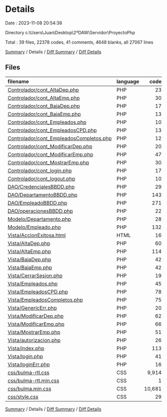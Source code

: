 # Details

Date : 2023-11-08 20:54:38

Directory c:\\Users\\Juan\\Desktop\\2ºDAW\\Servidor\\ProyectoPhp

Total : 39 files,  22378 codes, 41 comments, 4648 blanks, all 27067 lines

[Summary](results.md) / Details / [Diff Summary](diff.md) / [Diff Details](diff-details.md)

## Files
| filename | language | code | comment | blank | total |
| :--- | :--- | ---: | ---: | ---: | ---: |
| [Controlador/cont_AltaDep.php](/Controlador/cont_AltaDep.php) | PHP | 23 | 0 | 7 | 30 |
| [Controlador/cont_AltaEmp.php](/Controlador/cont_AltaEmp.php) | PHP | 30 | 0 | 3 | 33 |
| [Controlador/cont_BajaDep.php](/Controlador/cont_BajaDep.php) | PHP | 17 | 2 | 5 | 24 |
| [Controlador/cont_BajaEmp.php](/Controlador/cont_BajaEmp.php) | PHP | 13 | 0 | 4 | 17 |
| [Controlador/cont_Empleados.php](/Controlador/cont_Empleados.php) | PHP | 10 | 0 | 6 | 16 |
| [Controlador/cont_EmpleadosCPD.php](/Controlador/cont_EmpleadosCPD.php) | PHP | 13 | 1 | 6 | 20 |
| [Controlador/cont_EmpleadosCompletos.php](/Controlador/cont_EmpleadosCompletos.php) | PHP | 12 | 3 | 5 | 20 |
| [Controlador/cont_ModificarDep.php](/Controlador/cont_ModificarDep.php) | PHP | 20 | 0 | 7 | 27 |
| [Controlador/cont_ModificarEmp.php](/Controlador/cont_ModificarEmp.php) | PHP | 47 | 3 | 13 | 63 |
| [Controlador/cont_MostrarEmp.php](/Controlador/cont_MostrarEmp.php) | PHP | 30 | 0 | 5 | 35 |
| [Controlador/cont_login.php](/Controlador/cont_login.php) | PHP | 17 | 0 | 2 | 19 |
| [Controlador/cont_logout.php](/Controlador/cont_logout.php) | PHP | 10 | 4 | 3 | 17 |
| [DAO/CredencialesBBDD.php](/DAO/CredencialesBBDD.php) | PHP | 29 | 6 | 9 | 44 |
| [DAO/DepartamentoBBDD.php](/DAO/DepartamentoBBDD.php) | PHP | 143 | 7 | 38 | 188 |
| [DAO/EmpleadoBBDD.php](/DAO/EmpleadoBBDD.php) | PHP | 271 | 1 | 61 | 333 |
| [DAO/operacionesBBDD.php](/DAO/operacionesBBDD.php) | PHP | 22 | 0 | 3 | 25 |
| [Modelo/Departamento.php](/Modelo/Departamento.php) | PHP | 28 | 0 | 22 | 50 |
| [Modelo/Empleado.php](/Modelo/Empleado.php) | PHP | 132 | 0 | 24 | 156 |
| [Vista/AccionExitosa.html](/Vista/AccionExitosa.html) | HTML | 16 | 0 | 0 | 16 |
| [Vista/AltaDep.php](/Vista/AltaDep.php) | PHP | 60 | 0 | 10 | 70 |
| [Vista/AltaEmp.php](/Vista/AltaEmp.php) | PHP | 114 | 0 | 18 | 132 |
| [Vista/BajaDep.php](/Vista/BajaDep.php) | PHP | 42 | 0 | 4 | 46 |
| [Vista/BajaEmp.php](/Vista/BajaEmp.php) | PHP | 42 | 0 | 4 | 46 |
| [Vista/CerrarSesion.php](/Vista/CerrarSesion.php) | PHP | 19 | 0 | 0 | 19 |
| [Vista/Empleados.php](/Vista/Empleados.php) | PHP | 45 | 0 | 7 | 52 |
| [Vista/EmpleadosCPD.php](/Vista/EmpleadosCPD.php) | PHP | 78 | 0 | 10 | 88 |
| [Vista/EmpleadosCompletos.php](/Vista/EmpleadosCompletos.php) | PHP | 75 | 1 | 6 | 82 |
| [Vista/GenericErr.php](/Vista/GenericErr.php) | PHP | 20 | 0 | 0 | 20 |
| [Vista/ModificarDep.php](/Vista/ModificarDep.php) | PHP | 62 | 0 | 9 | 71 |
| [Vista/ModificarEmp.php](/Vista/ModificarEmp.php) | PHP | 66 | 0 | 10 | 76 |
| [Vista/MostrarEmp.php](/Vista/MostrarEmp.php) | PHP | 51 | 0 | 13 | 64 |
| [Vista/autorizacion.php](/Vista/autorizacion.php) | PHP | 26 | 0 | 2 | 28 |
| [Vista/index.php](/Vista/index.php) | PHP | 113 | 0 | 5 | 118 |
| [Vista/login.php](/Vista/login.php) | PHP | 41 | 0 | 9 | 50 |
| [Vista/loginErr.php](/Vista/loginErr.php) | PHP | 16 | 0 | 0 | 16 |
| [css/bulma-rtl.css](/css/bulma-rtl.css) | CSS | 9,914 | 11 | 1,926 | 11,851 |
| [css/bulma-rtl.min.css](/css/bulma-rtl.min.css) | CSS | 1 | 0 | 0 | 1 |
| [css/bulma.min.css](/css/bulma.min.css) | CSS | 10,681 | 2 | 2,385 | 13,068 |
| [css/style.css](/css/style.css) | CSS | 29 | 0 | 7 | 36 |

[Summary](results.md) / Details / [Diff Summary](diff.md) / [Diff Details](diff-details.md)